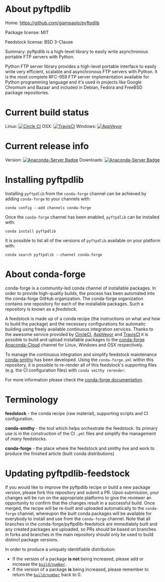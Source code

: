 About pyftpdlib
===============

Home: https://github.com/giampaolo/pyftpdlib

Package license: MIT

Feedstock license: BSD 3-Clause

Summary: pyftpdlib is a high-level library to easily write asynchronous portable FTP servers with Python.

Python FTP server library provides a high-level portable interface to easily
write very efficient, scalable and asynchronous FTP servers with Python. It
is the most complete RFC-959 FTP server implementation available for Python
programming language and it's used in projects like Google Chromium and Bazaar
and included in Debian, Fedora and FreeBSD package repositories.


Current build status
====================

Linux: [![Circle CI](https://circleci.com/gh/conda-forge/pyftpdlib-feedstock.svg?style=shield)](https://circleci.com/gh/conda-forge/pyftpdlib-feedstock)
OSX: [![TravisCI](https://travis-ci.org/conda-forge/pyftpdlib-feedstock.svg?branch=master)](https://travis-ci.org/conda-forge/pyftpdlib-feedstock)
Windows: [![AppVeyor](https://ci.appveyor.com/api/projects/status/github/conda-forge/pyftpdlib-feedstock?svg=True)](https://ci.appveyor.com/project/conda-forge/pyftpdlib-feedstock/branch/master)

Current release info
====================
Version: [![Anaconda-Server Badge](https://anaconda.org/conda-forge/pyftpdlib/badges/version.svg)](https://anaconda.org/conda-forge/pyftpdlib)
Downloads: [![Anaconda-Server Badge](https://anaconda.org/conda-forge/pyftpdlib/badges/downloads.svg)](https://anaconda.org/conda-forge/pyftpdlib)

Installing pyftpdlib
====================

Installing `pyftpdlib` from the `conda-forge` channel can be achieved by adding `conda-forge` to your channels with:

```
conda config --add channels conda-forge
```

Once the `conda-forge` channel has been enabled, `pyftpdlib` can be installed with:

```
conda install pyftpdlib
```

It is possible to list all of the versions of `pyftpdlib` available on your platform with:

```
conda search pyftpdlib --channel conda-forge
```


About conda-forge
=================

conda-forge is a community-led conda channel of installable packages.
In order to provide high-quality builds, the process has been automated into the
conda-forge GitHub organization. The conda-forge organization contains one repository
for each of the installable packages. Such a repository is known as a *feedstock*.

A feedstock is made up of a conda recipe (the instructions on what and how to build
the package) and the necessary configurations for automatic building using freely
available continuous integration services. Thanks to the awesome service provided by
[CircleCI](https://circleci.com/), [AppVeyor](http://www.appveyor.com/)
and [TravisCI](https://travis-ci.org/) it is possible to build and upload installable
packages to the [conda-forge](https://anaconda.org/conda-forge)
[Anaconda-Cloud](http://docs.anaconda.org/) channel for Linux, Windows and OSX respectively.

To manage the continuous integration and simplify feedstock maintenance
[conda-smithy](http://github.com/conda-forge/conda-smithy) has been developed.
Using the ``conda-forge.yml`` within this repository, it is possible to re-render all of
this feedstock's supporting files (e.g. the CI configuration files) with ``conda smithy rerender``.

For more information please check the [conda-forge documentation](https://conda-forge.org/docs/).

Terminology
===========

**feedstock** - the conda recipe (raw material), supporting scripts and CI configuration.

**conda-smithy** - the tool which helps orchestrate the feedstock.
                   Its primary use is in the construction of the CI ``.yml`` files
                   and simplify the management of *many* feedstocks.

**conda-forge** - the place where the feedstock and smithy live and work to
                  produce the finished article (built conda distributions)


Updating pyftpdlib-feedstock
============================

If you would like to improve the pyftpdlib recipe or build a new
package version, please fork this repository and submit a PR. Upon submission,
your changes will be run on the appropriate platforms to give the reviewer an
opportunity to confirm that the changes result in a successful build. Once
merged, the recipe will be re-built and uploaded automatically to the
`conda-forge` channel, whereupon the built conda packages will be available for
everybody to install and use from the `conda-forge` channel.
Note that all branches in the conda-forge/pyftpdlib-feedstock are
immediately built and any created packages are uploaded, so PRs should be based
on branches in forks and branches in the main repository should only be used to
build distinct package versions.

In order to produce a uniquely identifiable distribution:
 * If the version of a package **is not** being increased, please add or increase
   the [``build/number``](http://conda.pydata.org/docs/building/meta-yaml.html#build-number-and-string).
 * If the version of a package **is** being increased, please remember to return
   the [``build/number``](http://conda.pydata.org/docs/building/meta-yaml.html#build-number-and-string)
   back to 0.